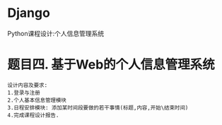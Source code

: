 # Django
Python课程设计:个人信息管理系统
# 题目四. 基于Web的个人信息管理系统
    设计内容及要求: 
    1.登录与注册
    2.个人基本信息管理模块
    3.日程安排模块: 添加某时间段要做的若干事情(标题,内容,开始\结束时间)
    4.完成课程设计报告.
